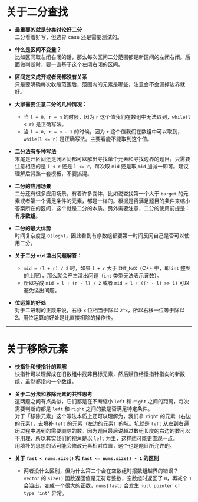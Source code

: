 # 关于二分查找

- **最重要的就是分类讨论好二分**  
  二分看着好写，但边界 case 还是需要测试的。

- **什么是区间不变量？**  
  比如区间取左闭右闭的话，那么每次区间二分范围都是新区间的左闭右闭。后面做判断时，要一直基于这个左闭右闭的区间。

- **区间定义成开或者闭都没有关系**  
  只是要明确每次收缩范围后，范围内的元素是哪些，注意会不会漏掉边界就好。

- **大家需要注意二分的几种情况：**  
  - 当 `l = 0, r = n` 的时候，因为 `r` 这个值我们在数组中无法取到，`while(l < r)` 是正确写法。
  - 当 `l = 0, r = n - 1` 的时候，因为 `r` 这个值我们在数组中可以取到，`while(l <= r)` 是正确写法。主要看能不能取到这个值。

- **二分法有多种写法**  
  末尾是开区间还是闭区间都可以解出寻找单个元素和寻找边界的题目，只需要注意相应的是 `l < r` 还是 `l <= r`，每次取 `mid` 还是取 `mid` 加减一即可。建议理解后背熟一套模板，不要搞混。

- **二分的应用场景**  
  二分还有很多应用场景，有着许多变体，比如说查找第一个大于 `target` 的元素或者第一个满足条件的元素，都是一样的。根据是否满足题目的条件来缩小答案所在的区间，这个就是二分的本质。另外需要注意，二分的使用前提是：**有序数组**。

- **二分的最大优势**  
  时间复杂度是 `O(logn)`，因此看到有序数组都要第一时间反问自己是否可以使用二分。

- **关于二分 `mid` 溢出问题解答：**  
  - `mid = (l + r) / 2` 时，如果 `l + r` 大于 `INT_MAX`（C++ 中，即 `int` 整型的上限），那么就会产生溢出问题（`int` 类型无法表示该数）。
  - 所以写成 `mid = l + (r - l) / 2` 或者 `mid = l + ((r - l) >> 1)` 可以避免溢出问题。

- **位运算的好处**  
  对于二进制的正数来说，右移 `x` 位相当于除以 `2^x`，所以右移一位等于除以 2。用位运算的好处是比直接相除的操作快。

---

# 关于移除元素

- **快指针和慢指针的理解**  
  快指针可以理解成在旧数组中找非目标元素，然后赋值给慢指针指向的新数组，虽然都指向一个数组。

- **关于二分法和移除元素的共性思考**  
  这两题之间有点类似，它们都是在不断缩小 `left` 和 `right` 之间的距离，每次需要判断的都是 `left` 和 `right` 之间的数是否满足特定条件。  
  对于「移除元素」这个写法本质上还可以理解为，我们拿 `right` 的元素（右边的元素），去填补 `left` 的元素（左边的元素）的坑。坑就是 `left` 从左到右遍历过程中遇到的需要删除的数。因为题目最后说超过数组长度的右边的数可以不用理，所以其实我们的视角是以 `left` 为主，这样想可能更直观一点。  
  用填补的思想的话可能会修改元素相对位置，这个也是题目所允许的。

- **关于 `fast < nums.size()` 和 `fast <= nums.size() - 1` 的区别**  
  - 两者没什么区别，但为什么第二个会在空数组时报数组越界的错误？  
    `vector` 的 `size()` 函数返回值是无符号整数，空数组时返回了 `0`，再减个 `1` 会溢出，变成一个很大的正数，`nums[fast]` 会发生 `null pointer of type 'int'` 异常。